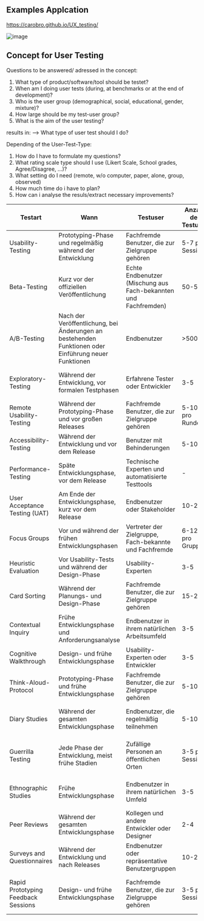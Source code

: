 ## Examples Applcation
https://carobro.github.io/UX_testing/

![image](https://github.com/carobro/UX_testing/assets/38653703/72264af4-bccf-482d-b2c4-cf446eee3d85)


## Concept for User Testing

Questions to be answered/ adressed in the concept:

1) What type of product/software/tool should be testet?
2) When am I doing user tests (during, at benchmarks or at the end of development)?
3) Who is the user group (demographical, social, educational, gender, mixture)?
4) How large should be my test-user group?
5) What is the aim of the user testing?

results in:
--> What type of user test should I do?

Depending of the User-Test-Type:
1) How do I have to formulate my questions?
2)  What rating scale type should I use (Likert Scale, School grades, Agree/Disagree, ...)?
3) What setting do I need (remote, w/o computer, paper, alone, group, observed)
4) How much time do i have to plan?
5) How can i analyse the resuls/extract necessary improvements?

| Testart                             | Wann                                                                                                 | Testuser                                                        | Anzahl der Testuser | Ziel                                                                                             | Rückmeldung                                                | Skala                                      | Zeit pro Teilnehmer     | Setting                      |
| ----------------------------------- | ---------------------------------------------------------------------------------------------------- | --------------------------------------------------------------- | ------------------- | ------------------------------------------------------------------------------------------------ | ---------------------------------------------------------- | ------------------------------------------ | ----------------------- | ---------------------------- |
| Usability-Testing                   | Prototyping-Phase und regelmäßig während der Entwicklung                                             | Fachfremde Benutzer, die zur Zielgruppe gehören                 | 5-7 pro Session     | Identifikation von Usability-Problemen und Verbesserung der Benutzerfreundlichkeit               | Beobachtungen, Think-Aloud-Protokoll, Post-Test-Fragebogen | Likert-Skala (1-5)                         | 60-90 Minuten           | Vor Ort oder remote          |
| Beta-Testing                        | Kurz vor der offiziellen Veröffentlichung                                                            | Echte Endbenutzer (Mischung aus Fach-bekannten und Fachfremden) | 50-500              | Finden von letzten Fehlern, Performance-Problemen und Sammeln von Feedback zur Benutzererfahrung | Bug-Reports, Feedback-Formulare, Umfragen                  | Offene Fragen und Likert-Skala (1-5)       | 30 Minuten pro Woche    | Remote                       |
| A/B-Testing                         | Nach der Veröffentlichung, bei Änderungen an bestehenden Funktionen oder Einführung neuer Funktionen | Endbenutzer                                                     | \>500               | Vergleich der Leistung und Benutzerakzeptanz zwischen Varianten                                  | Automatisierte Datensammlung (Klicks, Conversion-Rates)    | Quantitative Daten (KPI)                   | Laufend                 | Remote                       |
| Exploratory-Testing                 | Während der Entwicklung, vor formalen Testphasen                                                     | Erfahrene Tester oder Entwickler                                | 3-5                 | Unstrukturierte Entdeckung von Fehlern und Schwachstellen                                        | Fehlerberichte, mündliches Feedback                        | Qualitatives Feedback, offene Fragen       | 60-120 Minuten          | Vor Ort                      |
| Remote Usability-Testing            | Während der Prototyping-Phase und vor großen Releases                                                | Fachfremde Benutzer, die zur Zielgruppe gehören                 | 5-10 pro Runde      | Sammeln von Usability-Feedback und Beobachtung der Interaktion                                   | Bildschirmaufnahmen, Audioaufnahmen, Fragebögen            | Likert-Skala (1-5)                         | 60-90 Minuten           | Remote                       |
| Accessibility-Testing               | Während der Entwicklung und vor dem Release                                                          | Benutzer mit Behinderungen                                      | 5-10                | Sicherstellen der Zugänglichkeit                                                                 | Beobachtungen, Fehlerberichte, Fragebögen                  | Likert-Skala (1-5)                         | 60-120 Minuten          | Vor Ort oder remote          |
| Performance-Testing                 | Späte Entwicklungsphase, vor dem Release                                                             | Technische Experten und automatisierte Testtools                | \-                  | Überprüfung von Geschwindigkeit, Skalierbarkeit, Stabilität                                      | Automatisierte Performance-Metriken, Logs                  | Quantitative Daten (Ladezeiten, Durchsatz) | Laufend                 | Vor Ort oder remote          |
| User Acceptance Testing (UAT)       | Am Ende der Entwicklungsphase, kurz vor dem Release                                                  | Endbenutzer oder Stakeholder                                    | 10-20               | Verifizierung der Anforderungen und Erwartungen                                                  | Abnahmeberichte, Fragebögen                                | Likert-Skala (1-5)                         | 60-120 Minuten          | Vor Ort oder remote          |
| Focus Groups                        | Vor und während der frühen Entwicklungsphasen                                                        | Vertreter der Zielgruppe, Fach-bekannte und Fachfremde          | 6-12 pro Gruppe     | Einholen von Meinungen und Vorschlägen                                                           | Gruppendiskussionen, Protokolle, Fragebögen                | Likert-Skala (1-5)                         | 2-3 Stunden             | Vor Ort                      |
| Heuristic Evaluation                | Vor Usability-Tests und während der Design-Phase                                                     | Usability-Experten                                              | 3-5                 | Identifikation von Usability-Problemen                                                           | Expertenberichte, Checklisten                              | Likert-Skala (1-5)                         | 60-90 Minuten           | Vor Ort oder remote          |
| Card Sorting                        | Während der Planungs- und Design-Phase                                                               | Fachfremde Benutzer, die zur Zielgruppe gehören                 | 15-20               | Verbesserung der Informationsarchitektur                                                         | Sortierdaten, Fragebögen                                   | Quantitative Daten, offene Fragen          | 30-60 Minuten           | Vor Ort oder remote          |
| Contextual Inquiry                  | Frühe Entwicklungsphase und Anforderungsanalyse                                                      | Endbenutzer in ihrem natürlichen Arbeitsumfeld                  | 3-5                 | Verstehen der Benutzeranforderungen und -verhalten                                               | Beobachtungsprotokolle, Interviews                         | Qualitatives Feedback, offene Fragen       | 2-4 Stunden             | Vor Ort (natürliches Umfeld) |
| Cognitive Walkthrough               | Design- und frühe Entwicklungsphase                                                                  | Usability-Experten oder Entwickler                              | 3-5                 | Bewertung der Benutzerfreundlichkeit                                                             | Schritt-für-Schritt-Berichte, Checklisten                  | Likert-Skala (1-5)                         | 60-90 Minuten           | Vor Ort oder remote          |
| Think-Aloud-Protocol                | Prototyping-Phase und frühe Entwicklungsphase                                                        | Fachfremde Benutzer, die zur Zielgruppe gehören                 | 5-10                | Erkennen von Usability-Problemen                                                                 | Audio-/Videoaufnahmen, Protokolle                          | Offene Fragen, qualitative Daten           | 60-90 Minuten           | Vor Ort oder remote          |
| Diary Studies                       | Während der gesamten Entwicklungsphase                                                               | Endbenutzer, die regelmäßig teilnehmen                          | 5-10                | Sammeln von Langzeitdaten über Nutzungserfahrung                                                 | Tagebucheinträge, regelmäßige Feedback-Sessions            | Offene Fragen, qualitative Daten           | 10-15 Minuten täglich   | Remote                       |
| Guerrilla Testing                   | Jede Phase der Entwicklung, meist frühe Stadien                                                      | Zufällige Personen an öffentlichen Orten                        | 3-5 pro Session     | Schnelles Feedback zur Benutzerfreundlichkeit                                                    | Mündliches Feedback, kurze Fragebögen                      | Offene Fragen, kurze Likert-Skala (1-3)    | 5-15 Minuten            | Vor Ort (öffentliche Orte)   |
| Ethnographic Studies                | Frühe Entwicklungsphase                                                                              | Endbenutzer in ihrem natürlichen Umfeld                         | 3-5                 | Tieferes Verständnis der Benutzerkontexte                                                        | Beobachtungsprotokolle, Interviews                         | Qualitatives Feedback, offene Fragen       | Mehrere Tage bis Wochen | Vor Ort (natürliches Umfeld) |
| Peer Reviews                        | Während der gesamten Entwicklungsphase                                                               | Kollegen und andere Entwickler oder Designer                    | 2-4                 | Identifikation von Problemen und Verbesserungspotenzialen                                        | Review-Berichte, Feedback-Dokumente                        | Offene Fragen, qualitative Daten           | 30-60 Minuten           | Vor Ort oder remote          |
| Surveys and Questionnaires          | Während der Entwicklung und nach Releases                                                            | Endbenutzer oder repräsentative Benutzergruppen                 | 10-20               | Sammeln von quantitativen und qualitativen Daten                                                 | Ausgefüllte Fragebögen                                     | Likert-Skala (1-5), Schulnoten (1-6)       | 10-20 Minuten           | Remote                       |
| Rapid Prototyping Feedback Sessions | Design- und frühe Entwicklungsphase                                                                  | Fachfremde Benutzer, die zur Zielgruppe gehören                 | 3-5 pro Session     | Schnelles Feedback zu frühen Prototypen                                                          | Beobachtungen, mündliches Feedback, kurze Fragebögen       | Offene Fragen, kurze Likert-Skala (1-3)    | 30-60 Minuten           | Vor Ort oder remote          |
